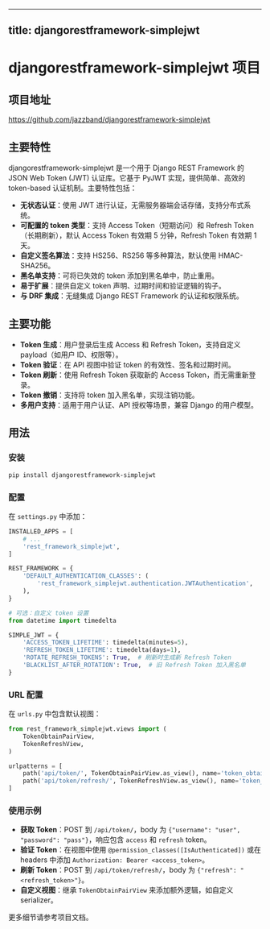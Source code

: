 
---
title: djangorestframework-simplejwt
---

# djangorestframework-simplejwt 项目

## 项目地址
https://github.com/jazzband/djangorestframework-simplejwt

## 主要特性
djangorestframework-simplejwt 是一个用于 Django REST Framework 的 JSON Web Token (JWT) 认证库。它基于 PyJWT 实现，提供简单、高效的 token-based 认证机制。主要特性包括：
- **无状态认证**：使用 JWT 进行认证，无需服务器端会话存储，支持分布式系统。
- **可配置的 token 类型**：支持 Access Token（短期访问）和 Refresh Token（长期刷新），默认 Access Token 有效期 5 分钟，Refresh Token 有效期 1 天。
- **自定义签名算法**：支持 HS256、RS256 等多种算法，默认使用 HMAC-SHA256。
- **黑名单支持**：可将已失效的 token 添加到黑名单中，防止重用。
- **易于扩展**：提供自定义 token 声明、过期时间和验证逻辑的钩子。
- **与 DRF 集成**：无缝集成 Django REST Framework 的认证和权限系统。

## 主要功能
- **Token 生成**：用户登录后生成 Access 和 Refresh Token，支持自定义 payload（如用户 ID、权限等）。
- **Token 验证**：在 API 视图中验证 token 的有效性、签名和过期时间。
- **Token 刷新**：使用 Refresh Token 获取新的 Access Token，而无需重新登录。
- **Token 撤销**：支持将 token 加入黑名单，实现注销功能。
- **多用户支持**：适用于用户认证、API 授权等场景，兼容 Django 的用户模型。

## 用法
### 安装
```bash
pip install djangorestframework-simplejwt
```

### 配置
在 `settings.py` 中添加：
```python
INSTALLED_APPS = [
    # ...
    'rest_framework_simplejwt',
]

REST_FRAMEWORK = {
    'DEFAULT_AUTHENTICATION_CLASSES': (
        'rest_framework_simplejwt.authentication.JWTAuthentication',
    ),
}

# 可选：自定义 token 设置
from datetime import timedelta

SIMPLE_JWT = {
    'ACCESS_TOKEN_LIFETIME': timedelta(minutes=5),
    'REFRESH_TOKEN_LIFETIME': timedelta(days=1),
    'ROTATE_REFRESH_TOKENS': True,  # 刷新时生成新 Refresh Token
    'BLACKLIST_AFTER_ROTATION': True,  # 旧 Refresh Token 加入黑名单
}
```

### URL 配置
在 `urls.py` 中包含默认视图：
```python
from rest_framework_simplejwt.views import (
    TokenObtainPairView,
    TokenRefreshView,
)

urlpatterns = [
    path('api/token/', TokenObtainPairView.as_view(), name='token_obtain_pair'),
    path('api/token/refresh/', TokenRefreshView.as_view(), name='token_refresh'),
]
```

### 使用示例
- **获取 Token**：POST 到 `/api/token/`，body 为 `{"username": "user", "password": "pass"}`，响应包含 `access` 和 `refresh` token。
- **验证 Token**：在视图中使用 `@permission_classes([IsAuthenticated])` 或在 headers 中添加 `Authorization: Bearer <access_token>`。
- **刷新 Token**：POST 到 `/api/token/refresh/`，body 为 `{"refresh": "<refresh_token>"}`。
- **自定义视图**：继承 `TokenObtainPairView` 来添加额外逻辑，如自定义 serializer。

更多细节请参考项目文档。
